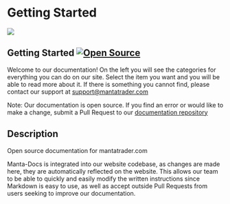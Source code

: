 # Getting Started

![](https://mantatrader.com/static/media/logoxtrader.29b39ecb.png)

## Getting Started [![Open Source](https://badges.frapsoft.com/os/v1/open-source.svg?v=103)](https://opensource.org/)

Welcome to our documentation! On the left you will see the categories for everything you can do on our site. Select the item you want and you will be able to read more about it. If there is something you cannot find, please contact our support at [support@mantatrader.com](mailto:support@mantatrader.com)

Note: Our documentation is open source. If you find an error or would like to make a change, submit a Pull Request to our [documentation repository](https://github.com/Manta-AI/Manta-Docs)



## Description

Open source documentation for mantatrader.com

Manta-Docs is integrated into our website codebase, as changes are made here, they are automatically reflected on the website. This allows our team to be able to quickly and easily modify the written instructions since Markdown is easy to use, as well as accept outside Pull Requests from users seeking to improve our documentation.


